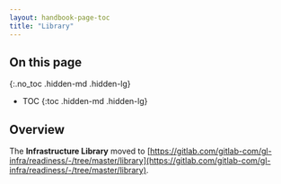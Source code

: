 ```yaml
---
layout: handbook-page-toc
title: "Library"
---
```


## On this page
{:.no_toc .hidden-md .hidden-lg}

- TOC
{:toc .hidden-md .hidden-lg}

## Overview

The **Infrastructure Library** moved to [https://gitlab.com/gitlab-com/gl-infra/readiness/-/tree/master/library](https://gitlab.com/gitlab-com/gl-infra/readiness/-/tree/master/library).
